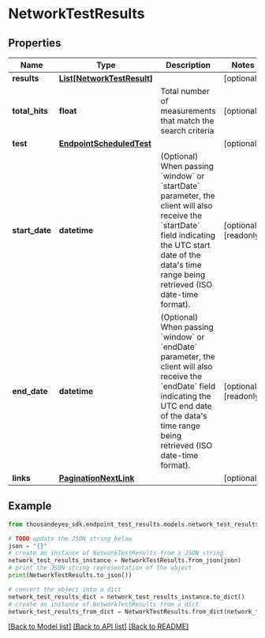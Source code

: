 # NetworkTestResults


## Properties

Name | Type | Description | Notes
------------ | ------------- | ------------- | -------------
**results** | [**List[NetworkTestResult]**](NetworkTestResult.md) |  | [optional] 
**total_hits** | **float** | Total number of measurements that match the search criteria | [optional] 
**test** | [**EndpointScheduledTest**](EndpointScheduledTest.md) |  | [optional] 
**start_date** | **datetime** | (Optional) When passing &#x60;window&#x60; or &#x60;startDate&#x60; parameter,  the client will also receive the &#x60;startDate&#x60; field indicating the UTC start date of the data&#39;s time range being retrieved  (ISO date-time format). | [optional] [readonly] 
**end_date** | **datetime** | (Optional) When passing &#x60;window&#x60; or &#x60;endDate&#x60; parameter,  the client will also receive the &#x60;endDate&#x60; field indicating the UTC end date of the data&#39;s time range being retrieved  (ISO date-time format). | [optional] [readonly] 
**links** | [**PaginationNextLink**](PaginationNextLink.md) |  | [optional] 

## Example

```python
from thousandeyes_sdk.endpoint_test_results.models.network_test_results import NetworkTestResults

# TODO update the JSON string below
json = "{}"
# create an instance of NetworkTestResults from a JSON string
network_test_results_instance = NetworkTestResults.from_json(json)
# print the JSON string representation of the object
print(NetworkTestResults.to_json())

# convert the object into a dict
network_test_results_dict = network_test_results_instance.to_dict()
# create an instance of NetworkTestResults from a dict
network_test_results_from_dict = NetworkTestResults.from_dict(network_test_results_dict)
```
[[Back to Model list]](../README.md#documentation-for-models) [[Back to API list]](../README.md#documentation-for-api-endpoints) [[Back to README]](../README.md)


